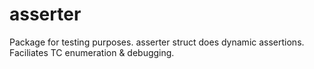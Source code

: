 # asserter
 Package for testing purposes. asserter struct does dynamic assertions. Faciliates TC enumeration & debugging.
